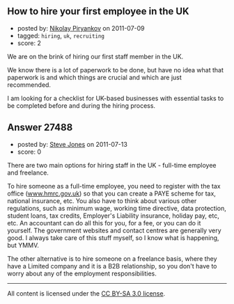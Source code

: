 ## How to hire your first employee in the UK

- posted by: [Nikolay Piryankov](https://stackexchange.com/users/-1/8046-nikolay-piryankov) on 2011-07-09
- tagged: `hiring`, `uk`, `recruiting`
- score: 2

We are on the brink of hiring our first staff member in the UK.

We know there is a lot of paperwork to be done, but have no idea what that paperwork is and which things are crucial and which are just recommended.

I am looking for a checklist for UK-based businesses with essential tasks to be completed before and during the hiring process.



## Answer 27488

- posted by: [Steve Jones](https://stackexchange.com/users/-1/11951-steve-jones) on 2011-07-13
- score: 0

<p>There are two main options for hiring staff in the UK - full-time employee and freelance.</p>

<p>To hire someone as a full-time employee, you need to register with the tax office (<a href="http://www.hmrc.gov.uk" rel="nofollow">www.hmrc.gov.uk</a>) so that you can create a PAYE scheme for tax, national insurance, etc. You also have to think about various other regulations, such as minimum wage, working time directive, data protection, student loans, tax credits, Employer's Liability insurance, holiday pay, etc, etc. An accountant can do all this for you, for a fee, or you can do it yourself. The government websites and contact centres are generally very good. I always take care of this stuff myself, so I know what is happening, but YMMV.</p>

<p>The other alternative is to hire someone on a freelance basis, where they have a Limited company and it is a B2B relationship, so you don't have to worry about any of the employment responsibilities.</p>




---

All content is licensed under the [CC BY-SA 3.0 license](https://creativecommons.org/licenses/by-sa/3.0/).
